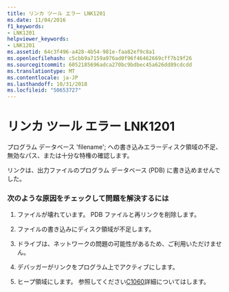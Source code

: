 ```yaml
---
title: リンカ ツール エラー LNK1201
ms.date: 11/04/2016
f1_keywords:
- LNK1201
helpviewer_keywords:
- LNK1201
ms.assetid: 64c3f496-a428-4b54-981e-faa82ef9c8a1
ms.openlocfilehash: c5cbb9a7159a976ad0f96f46462669cff7b19f26
ms.sourcegitcommit: 6052185696adca270bc9bdbec45a626dd89cdcdd
ms.translationtype: MT
ms.contentlocale: ja-JP
ms.lasthandoff: 10/31/2018
ms.locfileid: "50653727"
---
```

# <a name="linker-tools-error-lnk1201"></a>リンカ ツール エラー LNK1201

プログラム データベース 'filename'; への書き込みエラーディスク領域の不足、無効なパス、または十分な特権の確認します。

リンクは、出力ファイルのプログラム データベース (PDB) に書き込めませんでした。

### <a name="to-fix-by-checking-the-following-possible-causes"></a>次のような原因をチェックして問題を解決するには

1. ファイルが壊れています。 PDB ファイルと再リンクを削除します。

1. ファイルの書き込みにディスク領域が不足します。

1. ドライブは、ネットワークの問題の可能性があるため、ご利用いただけません。

1. デバッガーがリンクをプログラム上でアクティブにします。

1. ヒープ領域にします。  参照してください[C1060](../../error-messages/compiler-errors-1/fatal-error-c1060.md)詳細についてはします。